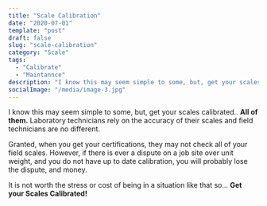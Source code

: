 ```yaml
---
title: "Scale Calibration"
date: "2020-07-01"
template: "post"
draft: false
slug: "scale-calibration"
category: "Scale"
tags:
  - "Calibrate"
  - "Maintannce"
description: "I know this may seem simple to some, but, get your scales calibrated.. **All of them.** Laboratory technicians rely on the accuracy of their scales and field technicians..."
socialImage: "/media/image-3.jpg"
---
```


I know this may seem simple to some, but, get your scales calibrated.. **All of them.** Laboratory technicians rely on the accuracy of their scales and field technicians are no different.

Granted, when you get your certifications, they may not check all of your field scales. However, if there is ever a dispute on a job site over unit weight, and you do not have up to date calibration, you will probably lose the dispute, and money.

It is not worth the stress or cost of being in a situation like that so... **Get your Scales Calibrated!**


